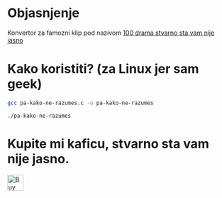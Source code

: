 # Objasnjenje
Konvertor za famozni klip pod nazivom [100 drama stvarno sta vam nije jasno](https://www.youtube.com/watch?v=Mlr7iqVVnBk)

# Kako koristiti? (za Linux jer sam geek)

```bash
gcc pa-kako-ne-razumes.c -o pa-kako-ne-razumes
```
```
./pa-kako-ne-razumes
```

# Kupite mi kaficu, stvarno sta vam nije jasno.

<a href='https://ko-fi.com/C1C4P7FQI' target='_blank'><img height='36' style='border:0px;height:36px;' src='https://storage.ko-fi.com/cdn/kofi5.png?v=3' border='0' alt='Buy Me a Coffee at ko-fi.com' /></a>
